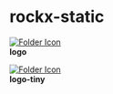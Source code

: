 # rockx-static

[<img src="https://cdn-icons-png.flaticon.com/64/148/148947.png" alt="Folder Icon" style="max-width: 180; max-height: 180;">](https://github.com/RockX-SG/rockx-static/blob/main/logo/README.md)<br>**logo**

[<img src="https://cdn-icons-png.flaticon.com/64/148/148947.png" alt="Folder Icon" style="max-width: 180; max-height: 180;">](https://github.com/RockX-SG/rockx-static/blob/main/logo-tiny/README.md)<br>**logo-tiny**

